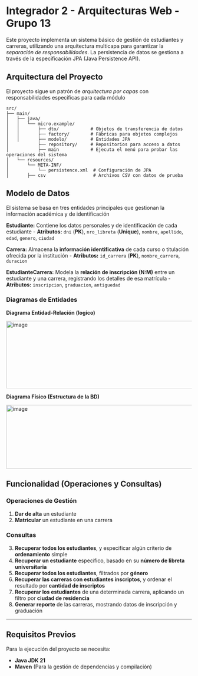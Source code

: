 # Integrador 2 - Arquitecturas Web - Grupo 13

Este proyecto implementa un sistema básico de gestión de estudiantes y carreras, utilizando una arquitectura multicapa para garantizar la *separación de responsabilidades*. La persistencia de datos se gestiona a través de la especificación JPA (Java Persistence API).

## Arquitectura del Proyecto
El proyecto sigue un patrón de *arquitectura por capas* con responsabilidades específicas para cada módulo
```
src/
├── main/
│   ├── java/
│   │   └── micro.example/
│   │       ├── dto/            # Objetos de transferencia de datos
│   │       ├── factory/        # Fábricas para objetos complejos
│   │       ├── modelo/         # Entidades JPA
│           ├── repository/     # Repositorios para acceso a datos
│           ├── main            # Ejecuta el menú para probar las operaciones del sistema
│   └── resources/
│       └── META-INF/
│           └── persistence.xml  # Configuración de JPA
│       ├── csv                  # Archivos CSV con datos de prueba
```
## Modelo de Datos
El sistema se basa en tres entidades principales que gestionan la información académica y de identificación

**Estudiante:** Contiene los datos personales y de identificación de cada estudiante
    - **Atributos:** `dni` (**PK**), `nro_libreta` (**Unique**), `nombre`, `apellido`, `edad`, `genero`, `ciudad` 
    
**Carrera:** Almacena la **información identificativa** de cada curso o titulación ofrecida por la institución
    - **Atributos:** `id_carrera` (**PK**), `nombre_carrera`, `duracion`
    
**EstudianteCarrera:** Modela la **relación de inscripción (N:M)** entre un estudiante y una carrera, registrando los detalles de esa matrícula
    - **Atributos:** `inscripcion`, `graduacion`, `antiguedad` 
    
### Diagramas de Entidades

**Diagrama Entidad-Relación (logico)**

<img width="727" height="183" alt="image" src="https://github.com/user-attachments/assets/b6bf574d-1181-446c-90d3-4005796d7f2c" />

**Diagrama Físico (Estructura de la BD)**

<img width="710" height="173" alt="image" src="https://github.com/user-attachments/assets/01973d31-77c4-4c0b-a33e-199a99b1d9c4" />

## Funcionalidad (Operaciones y Consultas)

### Operaciones de Gestión
1. **Dar de alta** un estudiante
2. **Matricular** un estudiante en una carrera
   
### Consultas
3. **Recuperar todos los estudiantes**, y especificar algún criterio de **ordenamiento** simple
4. **Recuperar un estudiante** específico, basado en su **número de libreta universitaria**
5. **Recuperar todos los estudiantes**, filtrados por **género**
6. **Recuperar las carreras con estudiantes inscriptos**, y ordenar el resultado por **cantidad de inscriptos**
7. **Recuperar los estudiantes** de una determinada carrera, aplicando un filtro por **ciudad de residencia**
8. **Generar reporte** de las carreras, mostrando datos de inscripción y graduación

---
## Requisitos Previos
Para la ejecución del proyecto se necesita:

* **Java JDK 21**
* **Maven** (Para la gestión de dependencias y compilación)
